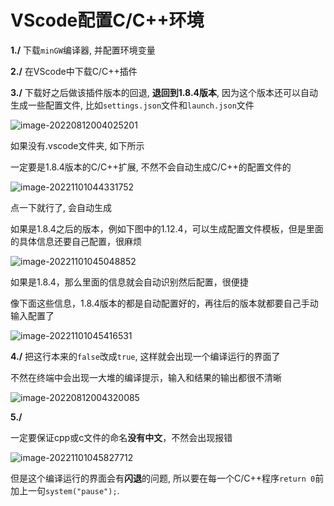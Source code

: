# VScode配置C/C++环境

**1./** 下载`minGW`编译器, 并配置环境变量

**2./** 在VScode中下载C/C++插件

**3./** 下载好之后做该插件版本的回退, **退回到1.8.4版本**, 因为这个版本还可以自动生成一些配置文件, 比如`settings.json`文件和`launch.json`文件

![image-20220812004025201](http://evinci.oss-cn-hangzhou.aliyuncs.com/evinci/image-20220812004025201.png)

如果没有.vscode文件夹, 如下所示

一定要是1.8.4版本的C/C++扩展, 不然不会自动生成C/C++的配置文件的

![image-20221101044331752](http://evinci.oss-cn-hangzhou.aliyuncs.com/evinci/image-20221101044331752.png)

点一下就行了, 会自动生成

如果是1.8.4之后的版本，例如下图中的1.12.4，可以生成配置文件模板，但是里面的具体信息还要自己配置，很麻烦

![image-20221101045048852](http://evinci.oss-cn-hangzhou.aliyuncs.com/evinci/image-20221101045048852.png)

如果是1.8.4，那么里面的信息就会自动识别然后配置，很便捷

像下面这些信息，1.8.4版本的都是自动配置好的，再往后的版本就都要自己手动输入配置了

![image-20221101045416531](http://evinci.oss-cn-hangzhou.aliyuncs.com/evinci/image-20221101045416531.png)

**4./** 把这行本来的`false`改成`true`, 这样就会出现一个编译运行的界面了

不然在终端中会出现一大堆的编译提示，输入和结果的输出都很不清晰

![image-20220812004320085](http://evinci.oss-cn-hangzhou.aliyuncs.com/evinci/image-20220812004320085.png)



**5./** 

一定要保证cpp或c文件的命名**没有中文**，不然会出现报错

![image-20221101045827712](http://evinci.oss-cn-hangzhou.aliyuncs.com/evinci/image-20221101045827712.png)

但是这个编译运行的界面会有**闪退**的问题, 所以要在每一个C/C++程序`return 0`前加上一句`system("pause");`.

